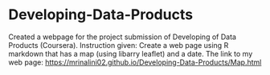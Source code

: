 # Developing-Data-Products
Created a webpage for the project submission of Developing of Data Products (Coursera). Instruction given: Create a web page using R markdown that has a map (using libarry leaflet) and a date.
The link to my web page: https://mrinalini02.github.io/Developing-Data-Products/Map.html
